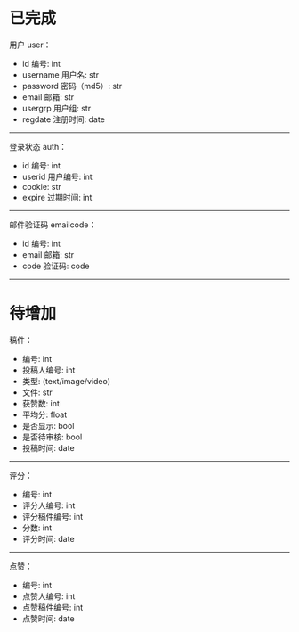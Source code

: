 # 已完成

用户 user：

- id 编号: int
- username 用户名: str
- password 密码（md5）: str
- email 邮箱: str
- usergrp 用户组: str
- regdate 注册时间: date

---

登录状态 auth：

- id 编号: int
- userid 用户编号: int
- cookie: str
- expire 过期时间: int

---

邮件验证码 emailcode：

- id 编号: int
- email 邮箱: str
- code 验证码: code

---

# 待增加

稿件：

- 编号: int
- 投稿人编号: int
- 类型: (text/image/video)
- 文件: str
- 获赞数: int
- 平均分: float
- 是否显示: bool
- 是否待审核: bool
- 投稿时间: date

---

评分：

- 编号: int
- 评分人编号: int
- 评分稿件编号: int
- 分数: int
- 评分时间: date

---

点赞：

- 编号: int
- 点赞人编号: int
- 点赞稿件编号: int
- 点赞时间: date